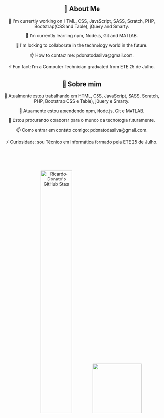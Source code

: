<div style="text-align: center;">
    <h2>👋 About Me</h2>
    <p>🔭 I'm currently working on HTML, CSS, JavaScript, SASS, Scratch, PHP, Bootstrap(CSS and Table), jQuery and Smarty.</p>
    <p>🌱 I'm currently learning npm, Node.js, Git and MATLAB.</p>
    <p>👯 I'm looking to collaborate in the technology world in the future.</p>
    <p>📫 How to contact me: pdonatodasilva@gmail.com.</p>
    <p>⚡ Fun fact: I'm a Computer Technician graduated from ETE 25 de Julho.</p>
</div>
  
  <div style="text-align: center;">
    <h2>👋 Sobre mim</h2>
    <p>🔭 Atualmente estou trabalhando em HTML, CSS, JavaScript, SASS, Scratch, PHP, Bootstrap(CSS e Table), jQuery e Smarty.</p>
    <p>🌱 Atualmente estou aprendendo npm, Node.js, Git e MATLAB.</p>
    <p>👯 Estou procurando colaborar para o mundo da tecnologia futuramente.</p>
    <p>📫 Como entrar em contato comigo: pdonatodasilva@gmail.com.</p>
    <p>⚡ Curiosidade: sou Técnico em Informática formado pela ETE 25 de Julho.</p>
  </div>
</div>

<br><br><br>

<div align="center">
  <a href="https://github.com/Ricardo-Donato" style="text-decoration: none;">
   <img width="45%" src="https://github-readme-stats.vercel.app/api?username=Ricardo-Donato&theme=transparent&count_private=true&show_icons=true&rank_icon=github&locale=en" alt="Ricardo-Donato's GitHub Stats"/>
    <img height="160px" src="https://github-readme-stats.vercel.app/api/top-langs/?username=Ricardo-Donato&layout=compact&theme=transparent"/>
  </a>
</div>
